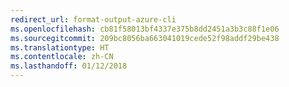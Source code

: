 ```yaml
---
redirect_url: format-output-azure-cli
ms.openlocfilehash: cb81f58013bf4337e375b8dd2451a3b3c88f1e06
ms.sourcegitcommit: 209bc8056ba663041019cede52f98addf29be438
ms.translationtype: HT
ms.contentlocale: zh-CN
ms.lasthandoff: 01/12/2018
---
```

